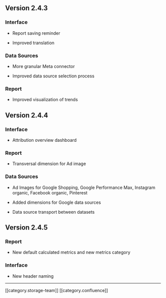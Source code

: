 
## Version 2.4.3

### Interface

* Report saving reminder


* Improved translation




### Data Sources

* More granular Meta connector


* Improved data source selection process




### Report

* Improved visualization of trends




## Version 2.4.4

### Interface

* Attribution overview dashboard




### Report

* Transversal dimension for Ad image




### Data Sources

* Ad Images for Google Shopping, Google Performance Max, Instagram organic, Facebook organic, Pinterest


* Added dimensions for Google data sources


* Data source transport between datasets




## Version 2.4.5

### Report

* New default calculated metrics and new metrics category 




### Interface

* New header naming







*****

[[category.storage-team]] 
[[category.confluence]] 
